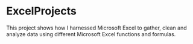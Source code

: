 # ExcelProjects
This project shows how I harnessed Microsoft Excel to gather, clean and analyze data using different Microsoft Excel functions and formulas.
